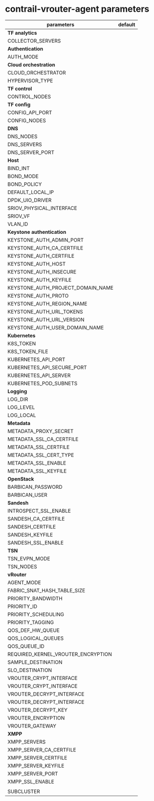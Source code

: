 # contrail-vrouter-agent parameters

| parameters                         | default |
| ---------------------------------- | ------- |
| **TF analytics**                   |         |
| COLLECTOR_SERVERS                  |         |
| **Authentication**                 |         |
| AUTH_MODE                          |         |
| **Cloud orchestration**            |         |
| CLOUD_ORCHESTRATOR                 |         |
| HYPERVISOR_TYPE                    |         |
| **TF control**                     |         |
| CONTROL_NODES                      |         |
| **TF config**                      |         |
| CONFIG_API_PORT                    |         |
| CONFIG_NODES                       |         |
| **DNS**                            |         |
| DNS_NODES                          |         |
| DNS_SERVERS                        |         |
| DNS_SERVER_PORT                    |         |
| **Host**                           |         |
| BIND_INT                           |         |
| BOND_MODE                          |         |
| BOND_POLICY                        |         |
| DEFAULT_LOCAL_IP                   |         |
| DPDK_UIO_DRIVER                    |         |
| SRIOV_PHYSICAL_INTERFACE           |         |
| SRIOV_VF                           |         |
| VLAN_ID                            |         |
| **Keystone authentication**        |         |
| KEYSTONE_AUTH_ADMIN_PORT           |         |
| KEYSTONE_AUTH_CA_CERTFILE          |         |
| KEYSTONE_AUTH_CERTFILE             |         |
| KEYSTONE_AUTH_HOST                 |         |
| KEYSTONE_AUTH_INSECURE             |         |
| KEYSTONE_AUTH_KEYFILE              |         |
| KEYSTONE_AUTH_PROJECT_DOMAIN_NAME  |         |
| KEYSTONE_AUTH_PROTO                |         |
| KEYSTONE_AUTH_REGION_NAME          |         |
| KEYSTONE_AUTH_URL_TOKENS           |         |
| KEYSTONE_AUTH_URL_VERSION          |         |
| KEYSTONE_AUTH_USER_DOMAIN_NAME     |         |
| **Kubernetes**                     |         |
| K8S_TOKEN                          |         |
| K8S_TOKEN_FILE                     |         |
| KUBERNETES_API_PORT                |         |
| KUBERNETES_API_SECURE_PORT         |         |
| KUBERNETES_API_SERVER              |         |
| KUBERNETES_POD_SUBNETS             |         |
| **Logging**                        |         |
| LOG_DIR                            |         |
| LOG_LEVEL                          |         |
| LOG_LOCAL                          |         |
| **Metadata**                       |         |
| METADATA_PROXY_SECRET              |         |
| METADATA_SSL_CA_CERTFILE           |         |
| METADATA_SSL_CERTFILE              |         |
| METADATA_SSL_CERT_TYPE             |         |
| METADATA_SSL_ENABLE                |         |
| METADATA_SSL_KEYFILE               |         |
| **OpenStack**                      |         |
| BARBICAN_PASSWORD                  |         |
| BARBICAN_USER                      |         |
| **Sandesh**                        |         |
| INTROSPECT_SSL_ENABLE              |         |
| SANDESH_CA_CERTFILE                |         |
| SANDESH_CERTFILE                   |         |
| SANDESH_KEYFILE                    |         |
| SANDESH_SSL_ENABLE                 |         |
| **TSN**                            |         |
| TSN_EVPN_MODE                      |         |
| TSN_NODES                          |         |
| **vRouter**                        |         |
| AGENT_MODE                         |         |
| FABRIC_SNAT_HASH_TABLE_SIZE        |         |
| PRIORITY_BANDWIDTH                 |         |
| PRIORITY_ID                        |         |
| PRIORITY_SCHEDULING                |         |
| PRIORITY_TAGGING                   |         |
| QOS_DEF_HW_QUEUE                   |         |
| QOS_LOGICAL_QUEUES                 |         |
| QOS_QUEUE_ID                       |         |
| REQUIRED_KERNEL_VROUTER_ENCRYPTION |         |
| SAMPLE_DESTINATION                 |         |
| SLO_DESTINATION                    |         |
| VROUTER_CRYPT_INTERFACE            |         |
| VROUTER_CRYPT_INTERFACE            |         |
| VROUTER_DECRYPT_INTERFACE          |         |
| VROUTER_DECRYPT_INTERFACE          |         |
| VROUTER_DECRYPT_KEY                |         |
| VROUTER_ENCRYPTION                 |         |
| VROUTER_GATEWAY                    |         |
| **XMPP**                           |         |
| XMPP_SERVERS                       |         |
| XMPP_SERVER_CA_CERTFILE            |         |
| XMPP_SERVER_CERTFILE               |         |
| XMPP_SERVER_KEYFILE                |         |
| XMPP_SERVER_PORT                   |         |
| XMPP_SSL_ENABLE                    |         |
|                                    |         |
| SUBCLUSTER                         |         |
